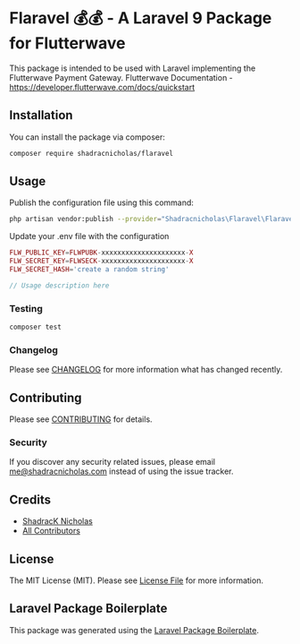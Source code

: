 # Flaravel 💰💰 - A Laravel 9 Package for Flutterwave

This package is intended to be used with Laravel implementing the Flutterwave Payment Gateway.
Flutterwave Documentation - <https://developer.flutterwave.com/docs/quickstart>

## Installation

You can install the package via composer:

```bash
composer require shadracnicholas/flaravel
```

## Usage

Publish the configuration file using this command:

```bash
php artisan vendor:publish --provider="Shadracnicholas\Flaravel\FlaravelServiceProvider"
```

Update your .env file with the configuration

```php
FLW_PUBLIC_KEY=FLWPUBK-xxxxxxxxxxxxxxxxxxxxx-X
FLW_SECRET_KEY=FLWSECK-xxxxxxxxxxxxxxxxxxxxx-X
FLW_SECRET_HASH='create a random string'
```

```php
// Usage description here
```

### Testing

```bash
composer test
```

### Changelog

Please see [CHANGELOG](CHANGELOG.md) for more information what has changed recently.

## Contributing

Please see [CONTRIBUTING](CONTRIBUTING.md) for details.

### Security

If you discover any security related issues, please email me@shadracnicholas.com instead of using the issue tracker.

## Credits

- [ShadracK Nicholas](https://github.com/shadracnicholas)
- [All Contributors](../../contributors)

## License

The MIT License (MIT). Please see [License File](LICENSE.md) for more information.

## Laravel Package Boilerplate

This package was generated using the [Laravel Package Boilerplate](https://laravelpackageboilerplate.com).
